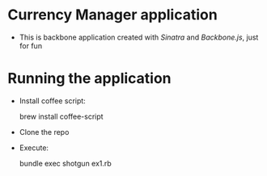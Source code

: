 # Currency Manager application

* This is backbone application created with *Sinatra* and *Backbone.js*,
  just for fun

# Running the application

* Install coffee script:

    brew install coffee-script

* Clone the repo
* Execute:

    bundle exec shotgun ex1.rb
